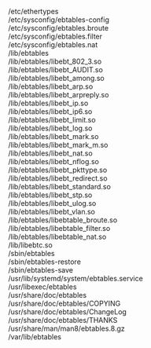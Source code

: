 /etc/ethertypes  
/etc/sysconfig/ebtables-config  
/etc/sysconfig/ebtables.broute  
/etc/sysconfig/ebtables.filter  
/etc/sysconfig/ebtables.nat  
/lib/ebtables  
/lib/ebtables/libebt\_802\_3.so  
/lib/ebtables/libebt\_AUDIT.so  
/lib/ebtables/libebt\_among.so  
/lib/ebtables/libebt\_arp.so  
/lib/ebtables/libebt\_arpreply.so  
/lib/ebtables/libebt\_ip.so  
/lib/ebtables/libebt\_ip6.so  
/lib/ebtables/libebt\_limit.so  
/lib/ebtables/libebt\_log.so  
/lib/ebtables/libebt\_mark.so  
/lib/ebtables/libebt\_mark\_m.so  
/lib/ebtables/libebt\_nat.so  
/lib/ebtables/libebt\_nflog.so  
/lib/ebtables/libebt\_pkttype.so  
/lib/ebtables/libebt\_redirect.so  
/lib/ebtables/libebt\_standard.so  
/lib/ebtables/libebt\_stp.so  
/lib/ebtables/libebt\_ulog.so  
/lib/ebtables/libebt\_vlan.so  
/lib/ebtables/libebtable\_broute.so  
/lib/ebtables/libebtable\_filter.so  
/lib/ebtables/libebtable\_nat.so  
/lib/libebtc.so  
/sbin/ebtables  
/sbin/ebtables-restore  
/sbin/ebtables-save  
/usr/lib/systemd/system/ebtables.service  
/usr/libexec/ebtables  
/usr/share/doc/ebtables  
/usr/share/doc/ebtables/COPYING  
/usr/share/doc/ebtables/ChangeLog  
/usr/share/doc/ebtables/THANKS  
/usr/share/man/man8/ebtables.8.gz  
/var/lib/ebtables  
